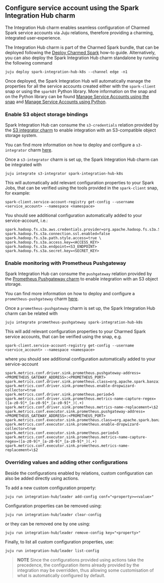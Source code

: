 ## Configure service account using the Spark Integration Hub charm

The Integration Hub charm enables seamless configuration of Charmed Spark service accounts
via Juju relations, therefore providing a charming, integrated user-experience. 

The Integration Hub charm is part of the Charmed Spark bundle, that can be deployed following the
[Deploy Charmed Spark](/t/10979) how-to guide. Alternatively, you can also deploy the 
Spark Integration Hub charm standalone by running the following command

```shell
juju deploy spark-integration-hub-k8s --channel edge -n1
```

Once deployed, the Spark Integration Hub will automatically manage the properties for all the service 
accounts created either with the `spark-client` snap or using the `spark8t` Python library. 
More information on the snap and on the Python library can be found 
[Manage Service Accounts using the snap](/t/8959) and 
[Manage Service Accounts using Python](/t/8958).

### Enable S3 object storage bindings

Spark Integration Hub can consume the `s3-credentials` relation provided by the 
[S3 integrator charm](https://charmhub.io/s3-integrator) to enable integration with an S3-compatible 
object storage system. 

You can find more information on how to deploy and configure a `s3-integrator` 
charm [here](https://github.com/canonical/s3-integrator).

Once a `s3-integrator` charm is set up, the Spark Integration Hub charm can be 
integrated with

```shell
juju integrate s3-integrator spark-integration-hub-k8s
```

This will automatically add relevant configuration properties to your Spark Jobs, 
that can be verified using the tools provided in the `spark-client` snap, for example:

```shell
spark-client.service-account-registry get-config --username <service_account> --namespace <namespace>
```

You should see additional configuration automatically added to your service-account, i.e.:

```shell
spark.hadoop.fs.s3a.aws.credentials.provider=org.apache.hadoop.fs.s3a.SimpleAWSCredentialsProvider
spark.hadoop.fs.s3a.connection.ssl.enabled=false
spark.hadoop.fs.s3a.path.style.access=true \
spark.hadoop.fs.s3a.access.key=<ACCESS_KEY>
spark.hadoop.fs.s3a.endpoint=<S3_ENDPOINT>
spark.hadoop.fs.s3a.secret.key=<SECRET_KEY>
```

### Enable monitoring with Prometheus Pushgateway

Spark Integration Hub can consume the `pushgateway` relation provided by the 
[Prometheus Pushgateway charm](https://charmhub.io/prometheus-pushgateway) to enable integration with an S3 object storage. 

You can find more information on how to deploy and configure a `prometheus-pushgateway` 
charm [here](https://discourse.charmhub.io/t/prometheus-pushgateway-operator-k8s-docs-using-prometheus-pushgateway/11979/2).

Once a `prometheus-pushgateway` charm is set up, the Spark Integration Hub charm can be related with

```shell
juju integrate prometheus-pushgateway spark-integration-hub-k8s
```

This will add relevant configuration properties to your Charmed Spark service accounts, 
that can be verified using the snap, e.g. 

```shell
spark-client.service-account-registry get-config --username <service_account> --namespace <namespace>
```

where you should see additional configuration automatically added to your service-account

```shell
spark.metrics.conf.driver.sink.prometheus.pushgateway-address=<PROMETHEUS_GATEWAY_ADDRESS>:<PROMETHEUS_PORT>
spark.metrics.conf.driver.sink.prometheus.class=org.apache.spark.banzaicloud.metrics.sink.PrometheusSink
spark.metrics.conf.driver.sink.prometheus.enable-dropwizard-collector=true
spark.metrics.conf.driver.sink.prometheus.period=5
spark.metrics.conf.driver.sink.prometheus.metrics-name-capture-regex=([a-z0-9]*_[a-z0-9]*_[a-z0-9]*_)(.+)
spark.metrics.conf.driver.sink.prometheus.metrics-name-replacement=\$2
spark.metrics.conf.executor.sink.prometheus.pushgateway-address=<PROMETHEUS_GATEWAY_ADDRESS>:<PROMETHEUS_PORT>
spark.metrics.conf.executor.sink.prometheus.class=org.apache.spark.banzaicloud.metrics.sink.PrometheusSink
spark.metrics.conf.executor.sink.prometheus.enable-dropwizard-collector=true
spark.metrics.conf.executor.sink.prometheus.period=5
spark.metrics.conf.executor.sink.prometheus.metrics-name-capture-regex=([a-z0-9]*_[a-z0-9]*_[a-z0-9]*_)(.+)
spark.metrics.conf.executor.sink.prometheus.metrics-name-replacement=\$2
```

### Overriding values and adding other configurations

Beside the configurations enabled by relations, custom configuration can also 
be added directly using actions. 

To add a new custom configuration property:

```shell
juju run integration-hub/leader add-config conf="<property>=<value>"
```

Configuration properties can be removed using:

```shell
juju run integration-hub/leader clear-config
```

or they can be removed one by one using:

```shell
juju run integration-hub/leader remove-config key="<property>"
```

Finally, to list all custom configuration properties, use:

```shell
juju run integration-hub/leader list-config
```

> **NOTE** Since the configurations provided using actions take the precedence,
> the configuration items already provided by the integration may be overridden, 
> thus allowing some customisation of what is automatically configured by default.
